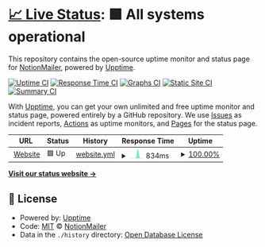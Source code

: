 # [📈 Live Status](https://NotionMailer.github.io/Status): <!--live status--> **🟩 All systems operational**

This repository contains the open-source uptime monitor and status page for [NotionMailer](https://notionmailer.com), powered by [Upptime](https://github.com/upptime/upptime).

[![Uptime CI](https://github.com/NotionMailer/Status/workflows/Uptime%20CI/badge.svg)](https://github.com/NotionMailer/Status/actions?query=workflow%3A%22Uptime+CI%22)
[![Response Time CI](https://github.com/NotionMailer/Status/workflows/Response%20Time%20CI/badge.svg)](https://github.com/NotionMailer/Status/actions?query=workflow%3A%22Response+Time+CI%22)
[![Graphs CI](https://github.com/NotionMailer/Status/workflows/Graphs%20CI/badge.svg)](https://github.com/NotionMailer/Status/actions?query=workflow%3A%22Graphs+CI%22)
[![Static Site CI](https://github.com/NotionMailer/Status/workflows/Static%20Site%20CI/badge.svg)](https://github.com/NotionMailer/Status/actions?query=workflow%3A%22Static+Site+CI%22)
[![Summary CI](https://github.com/NotionMailer/Status/workflows/Summary%20CI/badge.svg)](https://github.com/NotionMailer/Status/actions?query=workflow%3A%22Summary+CI%22)

With [Upptime](https://upptime.js.org), you can get your own unlimited and free uptime monitor and status page, powered entirely by a GitHub repository. We use [Issues](https://github.com/NotionMailer/Status/issues) as incident reports, [Actions](https://github.com/NotionMailer/Status/actions) as uptime monitors, and [Pages](https://NotionMailer.github.io/Status) for the status page.

<!--start: status pages-->
<!-- This summary is generated by Upptime (https://github.com/upptime/upptime) -->
<!-- Do not edit this manually, your changes will be overwritten -->
<!-- prettier-ignore -->
| URL | Status | History | Response Time | Uptime |
| --- | ------ | ------- | ------------- | ------ |
| <img alt="" src="https://favicons.githubusercontent.com/notionmailer.com" height="13"> [Website](https://notionmailer.com) | 🟩 Up | [website.yml](https://github.com/NotionMailer/Status/commits/HEAD/history/website.yml) | <details><summary><img alt="Response time graph" src="./graphs/website/response-time-week.png" height="20"> 834ms</summary><br><a href="https://status.notionmailer.com/history/website"><img alt="Response time 202" src="https://img.shields.io/endpoint?url=https%3A%2F%2Fraw.githubusercontent.com%2FNotionMailer%2FStatus%2FHEAD%2Fapi%2Fwebsite%2Fresponse-time.json"></a><br><a href="https://status.notionmailer.com/history/website"><img alt="24-hour response time 78" src="https://img.shields.io/endpoint?url=https%3A%2F%2Fraw.githubusercontent.com%2FNotionMailer%2FStatus%2FHEAD%2Fapi%2Fwebsite%2Fresponse-time-day.json"></a><br><a href="https://status.notionmailer.com/history/website"><img alt="7-day response time 834" src="https://img.shields.io/endpoint?url=https%3A%2F%2Fraw.githubusercontent.com%2FNotionMailer%2FStatus%2FHEAD%2Fapi%2Fwebsite%2Fresponse-time-week.json"></a><br><a href="https://status.notionmailer.com/history/website"><img alt="30-day response time 317" src="https://img.shields.io/endpoint?url=https%3A%2F%2Fraw.githubusercontent.com%2FNotionMailer%2FStatus%2FHEAD%2Fapi%2Fwebsite%2Fresponse-time-month.json"></a><br><a href="https://status.notionmailer.com/history/website"><img alt="1-year response time 202" src="https://img.shields.io/endpoint?url=https%3A%2F%2Fraw.githubusercontent.com%2FNotionMailer%2FStatus%2FHEAD%2Fapi%2Fwebsite%2Fresponse-time-year.json"></a></details> | <details><summary><a href="https://status.notionmailer.com/history/website">100.00%</a></summary><a href="https://status.notionmailer.com/history/website"><img alt="All-time uptime 99.99%" src="https://img.shields.io/endpoint?url=https%3A%2F%2Fraw.githubusercontent.com%2FNotionMailer%2FStatus%2FHEAD%2Fapi%2Fwebsite%2Fuptime.json"></a><br><a href="https://status.notionmailer.com/history/website"><img alt="24-hour uptime 100.00%" src="https://img.shields.io/endpoint?url=https%3A%2F%2Fraw.githubusercontent.com%2FNotionMailer%2FStatus%2FHEAD%2Fapi%2Fwebsite%2Fuptime-day.json"></a><br><a href="https://status.notionmailer.com/history/website"><img alt="7-day uptime 100.00%" src="https://img.shields.io/endpoint?url=https%3A%2F%2Fraw.githubusercontent.com%2FNotionMailer%2FStatus%2FHEAD%2Fapi%2Fwebsite%2Fuptime-week.json"></a><br><a href="https://status.notionmailer.com/history/website"><img alt="30-day uptime 99.96%" src="https://img.shields.io/endpoint?url=https%3A%2F%2Fraw.githubusercontent.com%2FNotionMailer%2FStatus%2FHEAD%2Fapi%2Fwebsite%2Fuptime-month.json"></a><br><a href="https://status.notionmailer.com/history/website"><img alt="1-year uptime 99.99%" src="https://img.shields.io/endpoint?url=https%3A%2F%2Fraw.githubusercontent.com%2FNotionMailer%2FStatus%2FHEAD%2Fapi%2Fwebsite%2Fuptime-year.json"></a></details>

<!--end: status pages-->

[**Visit our status website →**](https://NotionMailer.github.io/Status)

## 📄 License

- Powered by: [Upptime](https://github.com/upptime/upptime)
- Code: [MIT](./LICENSE) © [NotionMailer](https://notionmailer.com)
- Data in the `./history` directory: [Open Database License](https://opendatacommons.org/licenses/odbl/1-0/)
